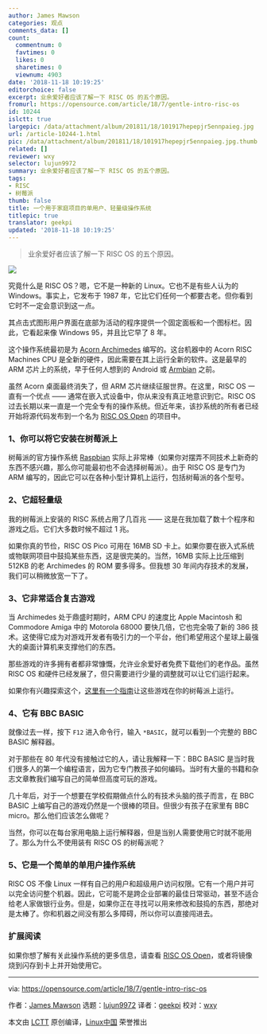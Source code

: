 ```yaml
---
author: James Mawson
categories: 观点
comments_data: []
count:
  commentnum: 0
  favtimes: 0
  likes: 0
  sharetimes: 0
  viewnum: 4903
date: '2018-11-18 10:19:25'
editorchoice: false
excerpt: 业余爱好者应该了解一下 RISC OS 的五个原因。
fromurl: https://opensource.com/article/18/7/gentle-intro-risc-os
id: 10244
islctt: true
largepic: /data/attachment/album/201811/18/101917hepepjr5ennpaieg.jpg
url: /article-10244-1.html
pic: /data/attachment/album/201811/18/101917hepepjr5ennpaieg.jpg.thumb.jpg
related: []
reviewer: wxy
selector: lujun9972
summary: 业余爱好者应该了解一下 RISC OS 的五个原因。
tags:
- RISC
- 树莓派
thumb: false
title: 一个用于家庭项目的单用户、轻量级操作系统
titlepic: true
translator: geekpi
updated: '2018-11-18 10:19:25'
---
```



> 
> 业余爱好者应该了解一下 RISC OS 的五个原因。
> 
> 
> 


![](/data/attachment/album/201811/18/101917hepepjr5ennpaieg.jpg)


究竟什么是 RISC OS？嗯，它不是一种新的 Linux。它也不是有些人认为的 Windows。事实上，它发布于 1987 年，它比它们任何一个都要古老。但你看到它时不一定会意识到这一点。


其点击式图形用户界面在底部为活动的程序提供一个固定面板和一个图标栏。因此，它看起来像 Windows 95，并且比它早了 8 年。


这个操作系统最初是为 [Acorn Archimedes](https://en.wikipedia.org/wiki/Acorn_Archimedes) 编写的。这台机器中的 Acorn RISC Machines CPU 是全新的硬件，因此需要在其上运行全新的软件。这是最早的 ARM 芯片上的系统，早于任何人想到的 Android 或 [Armbian](https://www.armbian.com/) 之前。


虽然 Acorn 桌面最终消失了，但 ARM 芯片继续征服世界。在这里，RISC OS 一直有一个优点 —— 通常在嵌入式设备中，你从来没有真正地意识到它。RISC OS 过去长期以来一直是一个完全专有的操作系​​统。但近年来，该抄系统的所有者已经开始将源代码发布到一个名为 [RISC OS Open](https://www.riscosopen.org/content/) 的项目中。


### 1、你可以将它安装在树莓派上


树莓派的官方操作系统 [Raspbian](https://www.raspbian.org/) 实际上非常棒（如果你对摆弄不同技术上新奇的东西不感兴趣，那么你可能最初也不会选择树莓派）。由于 RISC OS 是专门为 ARM 编写的，因此它可以在各种小型计算机上运行，​​包括树莓派的各个型号。


### 2、它超轻量级


我的树莓派上安装的 RISC 系统占用了几百兆 —— 这是在我加载了数十个程序和游戏之后。它们大多数时候不超过 1 兆。


如果你真的节俭，RISC OS Pico 可用在 16MB SD 卡上。如果你要在嵌入式系统或物联网项目中鼓捣某些东西，这是很完美的。当然，16MB 实际上比压缩到 512KB 的老 Archimedes 的 ROM 要多得多。但我想 30 年间内存技术的发展，我们可以稍微放宽一下了。


### 3、它非常适合复古游戏


当 Archimedes 处于鼎盛时期时，ARM CPU 的速度比 Apple Macintosh 和 Commodore Amiga 中的 Motorola 68000 要快几倍，它也完全吸了新的 386 技术。这使得它成为对游戏开发者有吸引力的一个平台，他们希望用这个星球上最强大的桌面计算机来支撑他们的东西。


那些游戏的许多拥有者都非常慷慨，允许业余爱好者免费下载他们的老作品。虽然 RISC OS 和硬件已经发展了，但只需要进行少量的调整就可以让它们运行起来。


如果你有兴趣探索这个，[这里有一个指南](https://www.riscosopen.org/wiki/documentation/show/Introduction%20to%20RISC%20OS)让这些游戏在你的树莓派上运行。


### 4、它有 BBC BASIC


就像过去一样，按下 `F12` 进入命令行，输入 `*BASIC`，就可以看到一个完整的 BBC BASIC 解释器。


对于那些在 80 年代没有接触过它的人，请让我解释一下：BBC BASIC 是当时我们很多人的第一个编程语言，因为它专门教孩子如何编码。当时有大量的书籍和杂志文章教我们编写自己的简单但高度可玩的游戏。


几十年后，对于一个想要在学校假期做点什么的有技术头脑的孩子而言，在 BBC BASIC 上编写自己的游戏仍然是一个很棒的项目。但很少有孩子在家里有 BBC micro。那么他们应该怎么做呢？


当然，你可以在每台家用电脑上运行解释器，但是当别人需要使用它时就不能用了。那么为什么不使用装有 RISC OS 的树莓派呢？


### 5、它是一个简单的单用户操作系统


RISC OS 不像 Linux 一样有自己的用户和超级用户访问权限。它有一个用户并可以完全访问整个机器。因此，它可能不是跨企业部署的最佳日常驱动，甚至不适合给老人家做银行业务。但是，如果你正在寻找可以用来修改和鼓捣的东西，那绝对是太棒了。你和机器之间没有那么多障碍，所以你可以直接闯进去。


### 扩展阅读


如果你想了解有关此操作系统的更多信息，请查看 [RISC OS Open](https://www.riscosopen.org/content/)，或者将镜像烧到闪存到卡上并开始使用它。




---


via: <https://opensource.com/article/18/7/gentle-intro-risc-os>


作者：[James Mawson](https://opensource.com/users/dxmjames) 选题：[lujun9972](https://github.com/lujun9972) 译者：[geekpi](https://github.com/geekpi) 校对：[wxy](https://github.com/wxy)


本文由 [LCTT](https://github.com/LCTT/TranslateProject) 原创编译，[Linux中国](https://linux.cn/) 荣誉推出